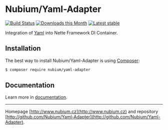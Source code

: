 Nubium/Yaml-Adapter
======

[![Build Status](https://travis-ci.org/nubium/yaml-adapter.svg?branch=master)](https://travis-ci.org/Kdyby/Monolog)
[![Downloads this Month](https://img.shields.io/packagist/dm/nubium/yaml-adapter.svg)](https://packagist.org/packages/nubium/yaml-adapter)
[![Latest stable](https://img.shields.io/packagist/v/nubium/yaml-adapter.svg)](https://packagist.org/packages/nubium/yaml-adapter)

Integration of [Yaml](https://github.com/Symfony/Yaml) into Nette Framework DI Container.

Installation
------------

The best way to install Nubium/Yaml-Adapter is using  [Composer](http://getcomposer.org/):

```sh
$ composer require nubium/yaml-adapter
```

Documentation
------------

Learn more in [documentation](https://github.com/Nubium/Yaml-Adapter/blob/master/docs/en/index.md).

-----

Homepage [http://www.nubium.cz](http://www.nubium.cz) and repository [http://github.com/Nubium/Yaml-Adapter](http://github.com/Nubium/Yaml-Adapter).
